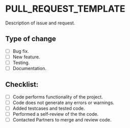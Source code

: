 # PULL_REQUEST_TEMPLATE

Description of issue and request.

## Type of change

- [ ] Bug fix.
- [ ] New feature.
- [ ] Testing.
- [ ] Documentation.

## Checklist:

- [ ] Code performs functionality of the project.
- [ ] Code does not generate any errors or warnings.
- [ ] Added testcases and tested code.
- [ ] Performed a self-review of the the code.
- [ ] Contacted Partners to merge and review code.
